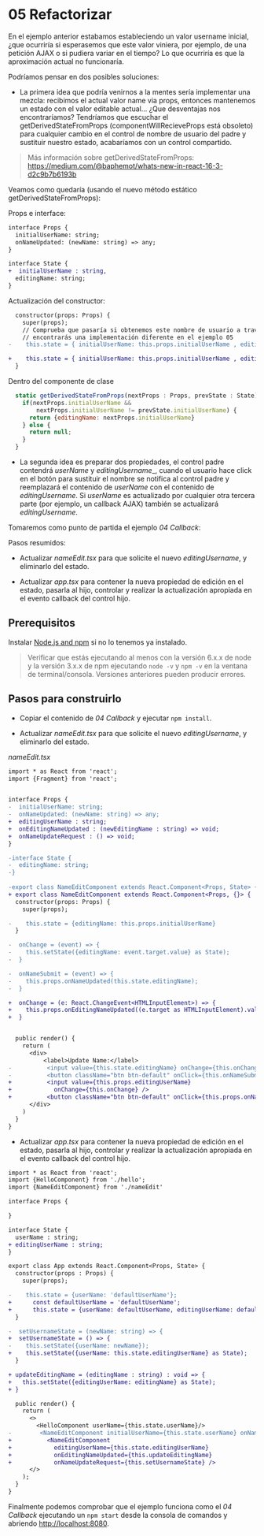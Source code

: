 # 05 Refactorizar

En el ejemplo anterior estabamos estableciendo un valor username inicial, ¿que ocurriría si esperasemos que este valor viniera, por ejemplo, de una petición AJAX o si pudiera variar en el tiempo? Lo que ocurriría es que la aproximación actual no funcionaría.

Podríamos pensar en dos posibles soluciones:

- La primera idea que podría venirnos a la mentes sería implementar una mezcla: recibimos el actual valor name via props, entonces mantenemos un estado con el valor editable actual... ¿Que desventajas nos encontraríamos? Tendríamos que escuchar el getDerivedStateFromProps (componentWillRecieveProps está obsoleto) para cualquier cambio en el control de nombre de usuario del padre y sustituir nuestro estado, acabaríamos con un control compartido.

> Más información sobre getDerivedStateFromProps: https://medium.com/@baphemot/whats-new-in-react-16-3-d2c9b7b6193b

Veamos como quedaría (usando el nuevo método estático getDerivedStateFromProps):

Props e interface:

```diff
interface Props {
  initialUserName: string;
  onNameUpdated: (newName: string) => any;
}

interface State {
+  initialUserName : string,
  editingName: string;
}
```
Actualización del constructor:

```diff
  constructor(props: Props) {
    super(props);
    // Comprueba que pasaría si obtenemos este nombre de usuario a través de un callback AJAX
    // encontrarás una implementación diferente en el ejemplo 05
-    this.state = { initialUserName: this.props.initialUserName , editingName: this.props.initialUserName };

+    this.state = { initialUserName: this.props.initialUserName , editingName: this.props.initialUserName };
  }
```
Dentro del componente de clase

```javascript
  static getDerivedStateFromProps(nextProps : Props, prevState : State) : Partial<State> {
    if(nextProps.initialUserName && 
        nextProps.initialUserName != prevState.initialUserName) {
      return {editingName: nextProps.initialUserName}  
    } else {
      return null;
    }
  }
```

- La segunda idea es preparar dos propiedades, el control padre contendrá _userName_ y _editingUsername__, cuando el usuario hace click en el botón para sustituir el nombre se notifica al control padre y reemplazará el contenido de _userName_ con el contenido de  _editingUsername_. Si _userName_ es actualizado por cualquier otra tercera parte (por ejemplo, un callback AJAX) también se actualizará _editingUsername_.

Tomaremos como punto de partida el ejemplo _04 Callback_:

Pasos resumidos:

- Actualizar _nameEdit.tsx_ para que solicite el nuevo _editingUsername_, y eliminarlo del estado.

- Actualizar _app.tsx_ para contener la nueva propiedad de edición en el estado, pasarla al hijo, controlar y realizar la actualización apropiada en el evento callback del control hijo.

## Prerequisitos

Instalar [Node.js and npm](https://nodejs.org/es/) si no lo tenemos ya instalado.

> Verificar que estás ejecutando al menos con la versión 6.x.x de node y la versión 3.x.x de npm ejecutando `node -v` y `npm -v` en la ventana de terminal/consola. Versiones anteriores pueden producir errores.

## Pasos para construirlo

- Copiar el contenido de _04 Callback_ y ejecutar `npm install`.

- Actualizar _nameEdit.tsx_ para que solicite el nuevo _editingUsername_, y eliminarlo del estado.

_nameEdit.tsx_

```diff
import * as React from 'react';
import {Fragment} from 'react';


interface Props {
-  initialUserName: string;
-  onNameUpdated: (newName: string) => any;  
+  editingUserName : string;
+  onEditingNameUpdated : (newEditingName : string) => void;
+  onNameUpdateRequest : () => void;  
}

-interface State {
-  editingName: string;
-}
  
-export class NameEditComponent extends React.Component<Props, State> {
+ export class NameEditComponent extends React.Component<Props, {}> {
  constructor(props: Props) {
    super(props);

-    this.state = {editingName: this.props.initialUserName}
  }

-  onChange = (event) => {
-    this.setState({editingName: event.target.value} as State);
-  }

-  onNameSubmit = (event) => {
-    this.props.onNameUpdated(this.state.editingName);
-  }

+  onChange = (e: React.ChangeEvent<HTMLInputElement>) => {
+    this.props.onEditingNameUpdated((e.target as HTMLInputElement).value);
+  }


  public render() {
    return (
      <div>
          <label>Update Name:</label>
-          <input value={this.state.editingName} onChange={this.onChange}/>
-          <button className="btn btn-default" onClick={this.onNameSubmit}>Change</button>
+          <input value={this.props.editingUserName}
+            onChange={this.onChange} />
+          <button className="btn btn-default" onClick={this.props.onNameUpdateRequest}>Change</button>
      </div>
    )
  }
}
```

- Actualizar _app.tsx_ para contener la nueva propiedad de edición en el estado, pasarla al hijo, controlar y realizar la actualización apropiada en el evento callback del control hijo.

```diff
import * as React from 'react';
import {HelloComponent} from './hello';
import {NameEditComponent} from './nameEdit'

interface Props {

}

interface State {
  userName : string;
+ editingUserName : string;  
}

export class App extends React.Component<Props, State> {
  constructor(props : Props) {
    super(props);

-    this.state = {userName: 'defaultUserName'};
+      const defaultUserName = 'defaultUserName';
+      this.state = {userName: defaultUserName, editingUserName: defaultUserName};
  }

-  setUsernameState = (newName: string) => {
+  setUsernameState = () => {  
-    this.setState({userName: newName});
+    this.setState({userName: this.state.editingUserName} as State);
  }

+ updateEditingName = (editingName : string) : void => {
+   this.setState({editingUserName: editingName} as State);
+ }

  public render() {
    return (
      <>
        <HelloComponent userName={this.state.userName}/>
-        <NameEditComponent initialUserName={this.state.userName} onNameUpdated={this.setUsernameState}/>
+          <NameEditComponent
+            editingUserName={this.state.editingUserName}
+            onEditingNameUpdated={this.updateEditingName}
+            onNameUpdateRequest={this.setUsernameState} />
      </>
    );
  }
}
```

Finalmente podemos comprobar que el ejemplo funciona como el _04 Callback_ ejecutando un `npm start` desde la consola de comandos y abriendo [http://localhost:8080](http://localhost:8080).
